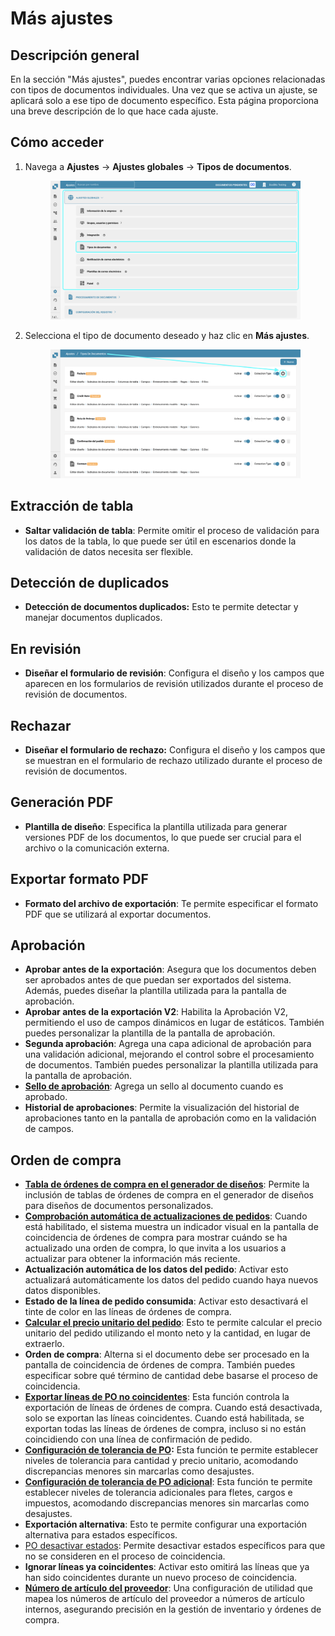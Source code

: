 # Más ajustes

## Descripción general

En la sección "Más ajustes", puedes encontrar varias opciones relacionadas con tipos de documentos individuales. Una vez que se activa un ajuste, se aplicará solo a ese tipo de documento específico. Esta página proporciona una breve descripción de lo que hace cada ajuste.

## Cómo acceder

1.  Navega a **Ajustes** -> **Ajustes globales** -> **Tipos de documentos**.

    <figure><img src="../../../../../.gitbook/assets/Calculate_PO_unit_price_1_es.png" alt=""><figcaption></figcaption></figure>
2.  Selecciona el tipo de documento deseado y haz clic en **Más ajustes**.

    <figure><img src="../../../../../.gitbook/assets/Calculate_PO_unit_price_2_es.png" alt=""><figcaption></figcaption></figure>

## Extracción de tabla

* **Saltar validación de tabla**: Permite omitir el proceso de validación para los datos de la tabla, lo que puede ser útil en escenarios donde la validación de datos necesita ser flexible.

## Detección de duplicados

* **Detección de documentos duplicados:** Esto te permite detectar y manejar documentos duplicados.

## En revisión

* **Diseñar el formulario de revisión**: Configura el diseño y los campos que aparecen en los formularios de revisión utilizados durante el proceso de revisión de documentos.

## Rechazar

* **Diseñar el formulario de rechazo:** Configura el diseño y los campos que se muestran en el formulario de rechazo utilizado durante el proceso de revisión de documentos.

## Generación PDF

* **Plantilla de diseño**: Especifica la plantilla utilizada para generar versiones PDF de los documentos, lo que puede ser crucial para el archivo o la comunicación externa.

## Exportar formato PDF

* **Formato del archivo de exportación**: Te permite especificar el formato PDF que se utilizará al exportar documentos.

## Aprobación

* **Aprobar antes de la exportación**: Asegura que los documentos deben ser aprobados antes de que puedan ser exportados del sistema. Además, puedes diseñar la plantilla utilizada para la pantalla de aprobación.
* **Aprobar antes de la exportación V2**: Habilita la Aprobación V2, permitiendo el uso de campos dinámicos en lugar de estáticos. También puedes personalizar la plantilla de la pantalla de aprobación.
* **Segunda aprobación**: Agrega una capa adicional de aprobación para una validación adicional, mejorando el control sobre el procesamiento de documentos. También puedes personalizar la plantilla utilizada para la pantalla de aprobación.
* [**Sello de aprobación**](approval/approval-stamp.md): Agrega un sello al documento cuando es aprobado.
* **Historial de aprobaciones**: Permite la visualización del historial de aprobaciones tanto en la pantalla de aprobación como en la validación de campos.

## Orden de compra

* [**Tabla de órdenes de compra en el generador de diseños**](purchase-order/po-table-in-layout-builder.md): Permite la inclusión de tablas de órdenes de compra en el generador de diseños para diseños de documentos personalizados.
* [**Comprobación automática de actualizaciones de pedidos**](purchase-order/auto-check-for-po-updates.md): Cuando está habilitado, el sistema muestra un indicador visual en la pantalla de coincidencia de órdenes de compra para mostrar cuándo se ha actualizado una orden de compra, lo que invita a los usuarios a actualizar para obtener la información más reciente.
* **Actualización automática de los datos del pedido**: Activar esto actualizará automáticamente los datos del pedido cuando haya nuevos datos disponibles.
* **Estado de la línea de pedido consumida**: Activar esto desactivará el tinte de color en las líneas de órdenes de compra.
* [**Calcular el precio unitario del pedido**](purchase-order/calculate-po-unit-price.md): Esto te permite calcular el precio unitario del pedido utilizando el monto neto y la cantidad, en lugar de extraerlo.
* **Orden de compra**: Alterna si el documento debe ser procesado en la pantalla de coincidencia de órdenes de compra. También puedes especificar sobre qué término de cantidad debe basarse el proceso de coincidencia.
* [**Exportar líneas de PO no coincidentes**](purchase-order/export-not-matched-po-lines.md): Esta función controla la exportación de líneas de órdenes de compra. Cuando está desactivada, solo se exportan las líneas coincidentes. Cuando está habilitada, se exportan todas las líneas de órdenes de compra, incluso si no están coincidiendo con una línea de confirmación de pedido.
* [**Configuración de tolerancia de PO**](purchase-order/purchase-order-tolerance-settings-additional-purchase-order-tolerance.md)**:** Esta función te permite establecer niveles de tolerancia para cantidad y precio unitario, acomodando discrepancias menores sin marcarlas como desajustes.
* [**Configuración de tolerancia de PO adicional**](purchase-order/purchase-order-tolerance-settings-additional-purchase-order-tolerance.md#ajuste-para-configurar-la-ajuste-adicional-de-tolerancia-de-ordenes-de-compra): Esta función te permite establecer niveles de tolerancia adicionales para fletes, cargos e impuestos, acomodando discrepancias menores sin marcarlas como desajustes.
* **Exportación alternativa**: Esto te permite configurar una exportación alternativa para estados específicos.
* [PO desactivar estados](purchase-order/purchase-order-disable-statuses.md): Permite desactivar estados específicos para que no se consideren en el proceso de coincidencia.
* **Ignorar líneas ya coincidentes**: Activar esto omitirá las líneas que ya han sido coincidentes durante un nuevo proceso de coincidencia.
* [**Número de artículo del proveedor**](purchase-order/supplier-item-number-map-admin-documentation.md): Una configuración de utilidad que mapea los números de artículo del proveedor a números de artículo internos, asegurando precisión en la gestión de inventario y órdenes de compra.
